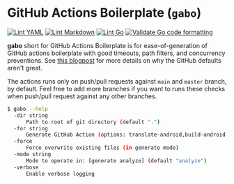 # GitHub Actions Boilerplate (`gabo`)

[![Lint YAML](https://github.com/ashishb/gabo/actions/workflows/lint-yaml.yaml/badge.svg)](https://github.com/ashishb/gabo/actions/workflows/lint-yaml.yaml) [![Lint Markdown](https://github.com/ashishb/gabo/actions/workflows/lint-markdown.yaml/badge.svg)](https://github.com/ashishb/gabo/actions/workflows/lint-markdown.yaml)
[![Lint Go](https://github.com/ashishb/gabo/actions/workflows/lint-go.yaml/badge.svg)](https://github.com/ashishb/gabo/actions/workflows/lint-go.yaml) [![Validate Go code formatting](https://github.com/ashishb/gabo/actions/workflows/format-go.yaml/badge.svg)](https://github.com/ashishb/gabo/actions/workflows/format-go.yaml)

**gabo** short for GitHub Actions Boilerplate is for ease-of-generation of GitHub actions boilerplate with good timeouts, path filters, and concurrency preventions. See [this blogpost](https://ashishb.net/tech/common-pitfalls-of-github-actions/) for more details on why the GitHub defaults aren't great.

The actions runs only on push/pull requests against `main` and `master` branch, by default.
Feel free to add more branches if you want to runs these checks when push/pull request against any other branches.

```bash
$ gabo --help
  -dir string
      Path to root of git directory (default ".")
  -for string
      Generate GitHub Action (options: translate-android,build-android,build-docker,lint-android,lint-docker,lint-go,lint-markdown,lint-python,lint-shell-script,lint-solidity,lint-yaml)
  -force
      Force overwrite existing files (in generate mode)
  -mode string
      Mode to operate in: [generate analyze] (default "analyze")
  -verbose
      Enable verbose logging
```
